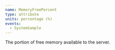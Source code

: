 ```yaml
---
name: MemoryFreePercent
type: attribute
units: percentage (%)
events:
  - SystemSample
---
```


The portion of free memory available to the server.